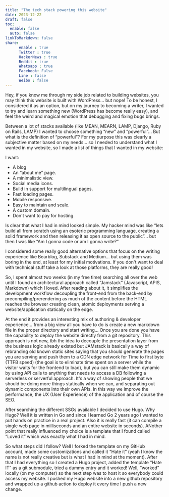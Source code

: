 ```yaml
---
title: "The tech stack powering this website"
date: 2023-12-22
draft: false
toc:
  enable: false
  auto: false
linkToMarkdown: false
share:
      enable : true
      Twitter : true
      HackerNews : true
      Reddit : true
      Whatsapp : true
      Facebook: False
      Line : false
      Weibo : false
---
```

Hey, if you know me through my side job related to building websites, you may think this website is built with WordPress... but nope! To be honest, I considered it as an option, but on my journey to becoming a writer, I wanted to try and learn something new (WordPress has become really easy), and feel the weird and magical emotion that debugging and fixing bugs brings.

Between a lot of stacks available (like MEAN, MEARN, LAMP, Django, Ruby on Rails, LAMP) I wanted to choose something “new” and “powerful”… But what is the definition of “powerful”? For my purpose this was clearly a subjective matter based on my needs… so I needed to understand what I wanted in my website, so I made a list of things that I wanted in my website:

I want:
* A blog
* An “about me” page.
* A minimalistic view.
* Social media icons.
* Build in support for multilingual pages.
* Fast loading pages.
* Mobile responsive.
* Easy to maintain and scale.
* A custom domain.
* Don't want to pay for hosting.


Is clear that what I had in mind looked simple. My hacker mind was like “lets build all from scratch using an esoteric programming language, creating a solid framework and then releasing it as open source to the public”... but then I was like “Am I gonna code or am I gonna write?” 

I considered some really good alternative options that focus on the writing experience like Bearblog, Substack and Medium… but using them was boring in the end, at least for my initial motivations. If you don't want to deal with technical stuff take a look at those platforms, they are really good!

So, I spent almost two weeks (in my free time) searching all over the web until I found an architectural approach called “Jamstack” (Javascript, APIS, Markdown) which I loved. After reading about it, it simplifies the development workflow decoupling the front-end from the back-end by precompiling/prerendering  as much of the content before the HTML reaches the browser creating clean, atomic deployments serving a website/application statically on the edge.

At the end it provides an interesting mix of authoring & developer experience… from a big view all you have to do is create a new markdown file in the proper directory and start writing… Once you are done you have the capability to deploy the website directly from a git repository. 
This approach is not new, tbh the idea to decouple the presentation layer from the business logic already existed but JAMstack is basically a way of rebranding old known static sites saying that you should generate the pages you are serving and push them to a CDN edge network for Time to first byte (TTFB speed) (the goal is to eliminate time spent on a server while the visitor waits for the frontend to load), but you can still make them dynamic by using API calls to anything that needs to access a DB following a serverless or serverful approach. It's a way of showing people that we should be doing more things statically when we can, and separating out dynamic components into their own APIs. In this way we improve the performance, the UX (User Experience) of the application and of course the SEO.

After searching the different SSGs available I decided to use Hugo. Why Hugo? Well it is written in Go and since I learned Go 2 years ago I wanted to put hands on practice in a real project. Also it is really fast (it can compile a single web page in milliseconds and an entire website in seconds). ANother point that really influenced my choice is a template that I found called “Loved it” which was exactly what I had in mind.

So what steps did I follow? Well I forked the template on my GitHub account, made some customizations and called it “Hate it” (yeah I know the name is not really creative but is what I had in mind at the moment). After that I had everything so I created a Hugo project, added the template “Hate IT” as a git submodule, tried a dummy entry and it worked! Well, “worked” locally (on my computer) so the next step was to host it so everybody could access my website. I pushed my Hugo website into a new github repository and wrapped up a github action to deploy it every time I push a new change.
